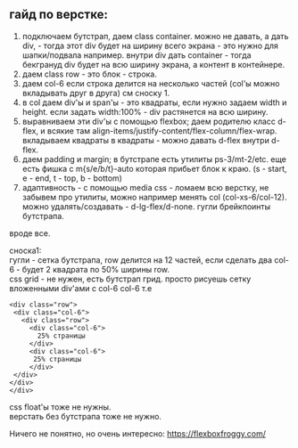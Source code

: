 ## гайд по верстке:
1. подключаем бутстрап, даем class container. можно не давать, а дать div, - тогда этот div будет на ширину всего экрана - это нужно для шапки/подвала например. внутри div дать container - тогда бекгрануд div будет на всю ширину экрана, а контент в контейнере.
2. даем class row - это блок - строка.
3. даем col-6 если строка делится на несколько частей (col'ы можно вкладывать друг в друга) см сноску 1.
4. в col даем div'ы и span'ы - это квадраты, если нужно задаем width и height. если задать width:100% - div растянется на всю ширину.
5. выравниваем эти div'ы с помощью flexbox; даем родителю класс d-flex, и всякие там align-items/justify-content/flex-column/flex-wrap. вкладываем квадраты в квадраты - можно давать d-flex внутри d-flex.
6. даем padding и margin; в бутстрапе есть утилиты ps-3/mt-2/etc. еще есть фишка с m{s/e/b/t}-auto которая прибьет блок к краю. (s - start, e - end, t - top, b - bottom)
7. адаптивность - с помощью media css - ломаем всю верстку, не забывем про утилиты, можно например менять col (col-xs-6/col-12). можно удалять/создавать - d-lg-flex/d-none. гугли брейкпоинты бутстрапа.

вроде все.
   
сноска1:  
гугли - сетка бутстрапа, row делится на 12 частей, если сделать два col-6 - будет 2 квадрата по 50% ширины row.   
css grid - не нужен, есть бутстрап грид. просто рисуешь сетку вложенными div'ами c col-6 col-6 т.е 
```
<div class="row">
 <div class="col-6">
   <div class="row">
     <div class="col-6">
       25% страницы
     </div>
     <div class="col-6">
      25% страницы
     </div>
 </div>
</div>
</div>
 ```
css float'ы тоже не нужны.  
верстать без бутстрапа тоже не нужно.  
  
Ничего не понятно, но очень интересно: https://flexboxfroggy.com/
